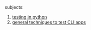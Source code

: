 subjects:

1. [testing in python](python-testing)
2. [general techniques to test CLI apps](techniques)